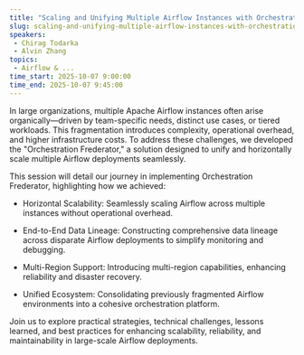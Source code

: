 ```yaml
---
title: "Scaling and Unifying Multiple Airflow Instances with Orchestration Frederator"
slug: scaling-and-unifying-multiple-airflow-instances-with-orchestration-frederator
speakers:
 - Chirag Todarka
 - Alvin Zhang
topics:
 - Airflow & ...
time_start: 2025-10-07 9:00:00
time_end: 2025-10-07 9:45:00
---
```


In large organizations, multiple Apache Airflow instances often arise organically—driven by team-specific needs, distinct use cases, or tiered workloads. This fragmentation introduces complexity, operational overhead, and higher infrastructure costs. To address these challenges, we developed the "Orchestration Frederator," a solution designed to unify and horizontally scale multiple Airflow deployments seamlessly.

This session will detail our journey in implementing Orchestration Frederator, highlighting how we achieved:

- Horizontal Scalability: Seamlessly scaling Airflow across multiple instances without operational overhead.

- End-to-End Data Lineage: Constructing comprehensive data lineage across disparate Airflow deployments to simplify monitoring and debugging.

- Multi-Region Support: Introducing multi-region capabilities, enhancing reliability and disaster recovery.

- Unified Ecosystem: Consolidating previously fragmented Airflow environments into a cohesive orchestration platform.

Join us to explore practical strategies, technical challenges, lessons learned, and best practices for enhancing scalability, reliability, and maintainability in large-scale Airflow deployments.